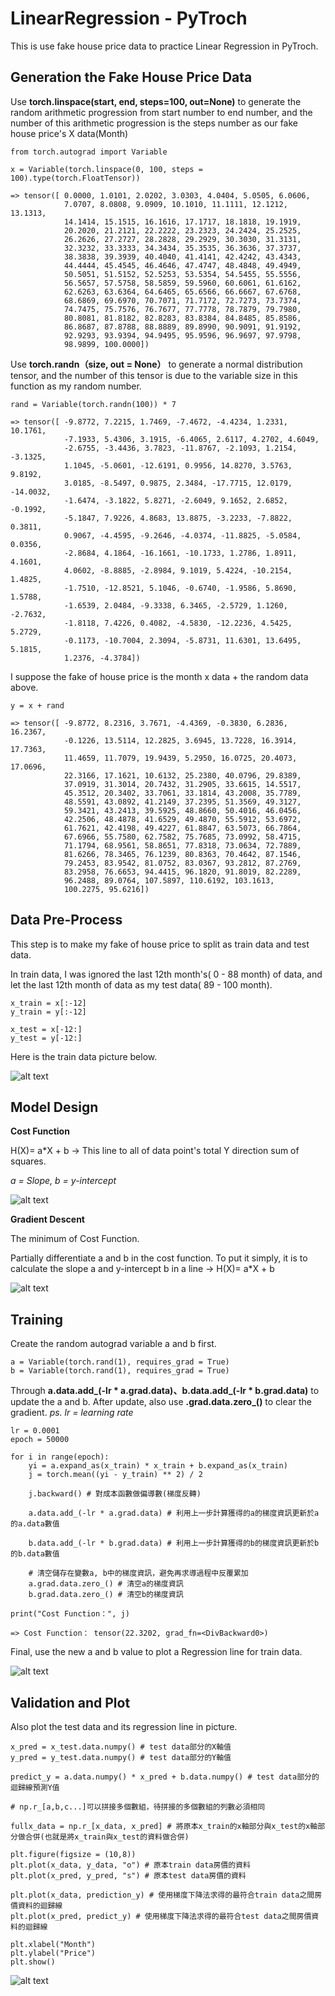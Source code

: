 # LinearRegression - PyTroch
This is use fake house price data to practice Linear Regression in PyTroch.

## Generation the Fake House Price Data
Use **torch.linspace(start, end, steps=100, out=None)** to generate the random arithmetic progression from start number to end number, and the number of this arithmetic progression is the steps number as our fake house price's X data(Month)
```
from torch.autograd import Variable

x = Variable(torch.linspace(0, 100, steps = 100).type(torch.FloatTensor))

=> tensor([ 0.0000, 1.0101, 2.0202, 3.0303, 4.0404, 5.0505, 6.0606,
            7.0707, 8.0808, 9.0909, 10.1010, 11.1111, 12.1212, 13.1313,
			14.1414, 15.1515, 16.1616, 17.1717, 18.1818, 19.1919, 
			20.2020, 21.2121, 22.2222, 23.2323, 24.2424, 25.2525, 
			26.2626, 27.2727, 28.2828, 29.2929, 30.3030, 31.3131, 
			32.3232, 33.3333, 34.3434, 35.3535, 36.3636, 37.3737, 
			38.3838, 39.3939, 40.4040, 41.4141, 42.4242, 43.4343, 
			44.4444, 45.4545, 46.4646, 47.4747, 48.4848, 49.4949, 
			50.5051, 51.5152, 52.5253, 53.5354, 54.5455, 55.5556, 
			56.5657, 57.5758, 58.5859, 59.5960, 60.6061, 61.6162, 
			62.6263, 63.6364, 64.6465, 65.6566, 66.6667, 67.6768, 
			68.6869, 69.6970, 70.7071, 71.7172, 72.7273, 73.7374, 
			74.7475, 75.7576, 76.7677, 77.7778, 78.7879, 79.7980, 
			80.8081, 81.8182, 82.8283, 83.8384, 84.8485, 85.8586, 
			86.8687, 87.8788, 88.8889, 89.8990, 90.9091, 91.9192, 
			92.9293, 93.9394, 94.9495, 95.9596, 96.9697, 97.9798, 
			98.9899, 100.0000])
```

Use **torch.randn（size, out = None）** to generate a normal distribution tensor, and the number of this tensor is due to the variable size in this function as my random number.

```
rand = Variable(torch.randn(100)) * 7

=> tensor([ -9.8772, 7.2215, 1.7469, -7.4672, -4.4234, 1.2331, 10.1761, 
            -7.1933, 5.4306, 3.1915, -6.4065, 2.6117, 4.2702, 4.6049,
			-2.6755, -3.4436, 3.7823, -11.8767, -2.1093, 1.2154, -3.1325,
			1.1045, -5.0601, -12.6191, 0.9956, 14.8270, 3.5763, 9.8192, 
			3.0185, -8.5497, 0.9875, 2.3484, -17.7715, 12.0179, -14.0032,
			-1.6474, -3.1822, 5.8271, -2.6049, 9.1652, 2.6852, -0.1992, 
			-5.1847, 7.9226, 4.8683, 13.8875, -3.2233, -7.8822, 0.3811, 
			0.9067, -4.4595, -9.2646, -4.0374, -11.8825, -5.0584, 0.0356,
			-2.8684, 4.1864, -16.1661, -10.1733, 1.2786, 1.8911, 4.1601, 
			4.0602, -8.8885, -2.8984, 9.1019, 5.4224, -10.2154, 1.4825, 
			-1.7510, -12.8521, 5.1046, -0.6740, -1.9586, 5.8690, 1.5788, 
			-1.6539, 2.0484, -9.3338, 6.3465, -2.5729, 1.1260, -2.7632, 
			-1.8118, 7.4226, 0.4082, -4.5830, -12.2236, 4.5425, 5.2729, 
			-0.1173, -10.7004, 2.3094, -5.8731, 11.6301, 13.6495, 5.1815,
			1.2376, -4.3784])
```

I suppose the fake of house price is the month x data + the random data above.

```
y = x + rand

=> tensor([ -9.8772, 8.2316, 3.7671, -4.4369, -0.3830, 6.2836, 16.2367,
            -0.1226, 13.5114, 12.2825, 3.6945, 13.7228, 16.3914, 17.7363,
			11.4659, 11.7079, 19.9439, 5.2950, 16.0725, 20.4073, 17.0696,
			22.3166, 17.1621, 10.6132, 25.2380, 40.0796, 29.8389, 
			37.0919, 31.3014, 20.7432, 31.2905, 33.6615, 14.5517, 
			45.3512, 20.3402, 33.7061, 33.1814, 43.2008, 35.7789, 
			48.5591, 43.0892, 41.2149, 37.2395, 51.3569, 49.3127, 
			59.3421, 43.2413, 39.5925, 48.8660, 50.4016, 46.0456, 
			42.2506, 48.4878, 41.6529, 49.4870, 55.5912, 53.6972, 
			61.7621, 42.4198, 49.4227, 61.8847, 63.5073, 66.7864, 
			67.6966, 55.7580, 62.7582, 75.7685, 73.0992, 58.4715, 
			71.1794, 68.9561, 58.8651, 77.8318, 73.0634, 72.7889, 
			81.6266, 78.3465, 76.1239, 80.8363, 70.4642, 87.1546, 
			79.2453, 83.9542, 81.0752, 83.0367, 93.2812, 87.2769, 
			83.2958, 76.6653, 94.4415, 96.1820, 91.8019, 82.2289, 
			96.2488, 89.0764, 107.5897, 110.6192, 103.1613, 
			100.2275, 95.6216])
```

## Data Pre-Process
This step is to make my fake of house price to split as train data and test data.

In train data, I was ignored the last 12th month's( 0 - 88 month) of data, and let the last 12th month of data as my test data( 89 - 100 month).

```
x_train = x[:-12]
y_train = y[:-12]

x_test = x[-12:]
y_test = y[-12:]
```

Here is the train data picture below.

![alt text](https://raw.githubusercontent.com/ahoucbvtw/LinearRegression-PyTroch/main/Picture/The%20fake%20of%20house%20price%20train%20data.png "The fake of house price train data")

## Model Design
**Cost Function**

H(X)= a*X + b → This line to all of data point's total Y direction sum of squares.

*a = Slope, b = y-intercept*

![alt text](https://raw.githubusercontent.com/ahoucbvtw/Linear-Regression/main/Picture/Cost%20Function.png "Cost Function")

**Gradient Descent**

The minimum of Cost Function.

Partially differentiate a and b in the cost function. To put it simply, it is to calculate the slope a and y-intercept b in a line → H(X)= a*X + b

![alt text](https://raw.githubusercontent.com/ahoucbvtw/Linear-Regression/main/Picture/Gradient%20Descent.png "Gradient Descent")

## Training
Create the random autograd variable a and b first.

```
a = Variable(torch.rand(1), requires_grad = True)
b = Variable(torch.rand(1), requires_grad = True)
```

Through **a.data.add_(-lr * a.grad.data)、b.data.add_(-lr * b.grad.data)** to update the a and b. After update, also use **.grad.data.zero_()** to clear the gradient. *ps. lr = learning rate*

```
lr = 0.0001
epoch = 50000 

for i in range(epoch):
	yi = a.expand_as(x_train) * x_train + b.expand_as(x_train)
	j = torch.mean((yi - y_train) ** 2) / 2
	
	j.backward() # 對成本函數做偏導數(梯度反轉)

	a.data.add_(-lr * a.grad.data) # 利用上一步計算獲得的a的梯度資訊更新於a的a.data數值

	b.data.add_(-lr * b.grad.data) # 利用上一步計算獲得的b的梯度資訊更新於b的b.data數值

	# 清空儲存在變數a, b中的梯度資訊，避免再求導過程中反覆累加
	a.grad.data.zero_() # 清空a的梯度資訊
	b.grad.data.zero_() # 清空b的梯度資訊

print("Cost Function：", j)

=> Cost Function： tensor(22.3202, grad_fn=<DivBackward0>)
```

Final, use the new a and b value to plot a Regression line for train data.

![alt text](https://raw.githubusercontent.com/ahoucbvtw/LinearRegression-PyTroch/main/Picture/Regression%20line%20for%20train%20data.png "Regression line for train data")

## Validation and Plot
Also plot the test data and its regression line in picture.

```
x_pred = x_test.data.numpy() # test data部分的X軸值
y_pred = y_test.data.numpy() # test data部分的Y軸值

predict_y = a.data.numpy() * x_pred + b.data.numpy() # test data部分的迴歸線預測Y值

# np.r_[a,b,c...]可以拼接多個數組，待拼接的多個數組的列數必須相同

fullx_data = np.r_[x_data, x_pred] # 將原本x_train的x軸部分與x_test的x軸部分做合併(也就是將x_train與x_test的資料做合併)

plt.figure(figsize = (10,8))
plt.plot(x_data, y_data, "o") # 原本train data房價的資料
plt.plot(x_pred, y_pred, "s") # 原本test data房價的資料

plt.plot(x_data, prediction_y) # 使用梯度下降法求得的最符合train data之間房價資料的迴歸線
plt.plot(x_pred, predict_y) # 使用梯度下降法求得的最符合test data之間房價資料的迴歸線

plt.xlabel("Month")
plt.ylabel("Price")
plt.show()
```

![alt text](https://raw.githubusercontent.com/ahoucbvtw/LinearRegression-PyTroch/main/Picture/Regression%20line%20for%20train%20test%20data.png "Regression line for train test data")
